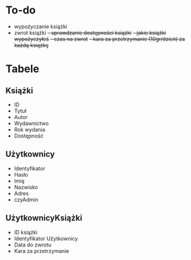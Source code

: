 # To-do
- wypożyczanie książki
- zwrot książki
~~- sprawdzanie dostępności książki~~
~~- jakie książki wypożyczyłeś~~
~~- czas na zwrot~~
~~- kara za przetrzymanie (10gr/dzień) za każdą książkę~~

# Tabele
## Książki
- ID
- Tytuł
- Autor
- Wydawnictwo
- Rok wydania
- Dostępność

## Użytkownicy
- Identyfikator
- Hasło
- Imię
- Nazwisko
- Adres
- czyAdmin

## UżytkownicyKsiążki
- ID książki
- Identyfikator Użytkownicy
- Data do zwrotu
- Kara za przetrzymanie